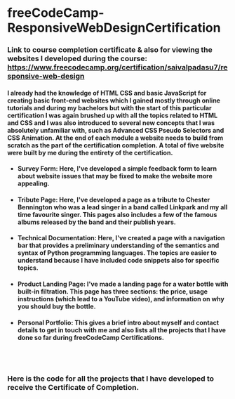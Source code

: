 # freeCodeCamp-ResponsiveWebDesignCertification

### Link to course completion certificate & also for viewing the websites I developed during the course: https://www.freecodecamp.org/certification/saivalpadasu7/responsive-web-design

#### I already had the knowledge of HTML CSS and basic JavaScript for creating basic front-end websites which I gained mostly through online tutorials and during my bachelors but with the start of this particular certification I was again brushed up with all the topics related to HTML and CSS and I was also introduced to several new concepts that I was absolutely unfamiliar with, such as Advanced CSS Pseudo Selectors and CSS Animation. At the end of each module a website needs to build from scratch as the part of the certification completion. A total of five website were built by me during the entirety of the certification.
- #### Survey Form: Here, I've developed a simple feedback form to learn about website issues that may be fixed to make the website more appealing.
- #### Tribute Page: Here, I've developed a page as a tribute to Chester Bennington who was a lead singer in a band called Linkpark and my all time favourite singer. This pages also includes a few of the famous albums released by the band and their publish years.
- #### Technical Documentation: Here, I've created a page with a navigation bar that provides a preliminary understanding of the semantics and syntax of Python programming languages. The topics are easier to understand because I have included code snippets also for specific topics.
- #### Product Landing Page: I've made a landing page for a water bottle with built-in filtration. This page has three sections: the price, usage instructions (which lead to a YouTube video), and information on why you should buy the bottle.
- #### Personal Portfolio: This gives a brief intro about myself and contact details to get in touch with me and also lists all the projects that I have done so far during freeCodeCamp Certifications.
<br><br>
### Here is the code for all the projects that I have developed to receive the Certificate of Completion.
